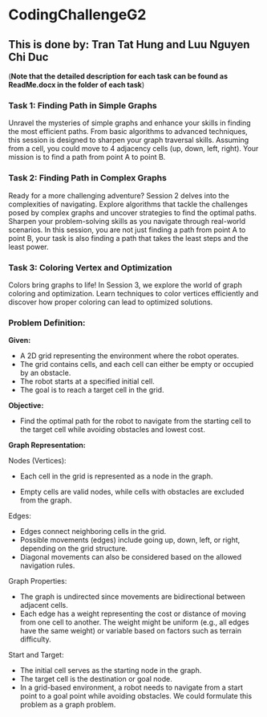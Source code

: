 # CodingChallengeG2
## This is done by: **Tran Tat Hung** and **Luu Nguyen Chi Duc**

(**Note that the detailed description for each task can be found as ReadMe.docx in the folder of each task**)

### Task 1: Finding Path in Simple Graphs
Unravel the mysteries of simple graphs and enhance your skills in finding the most efficient paths. From basic algorithms to advanced techniques, this session is designed to sharpen your graph traversal skills. Assuming from a cell, you could move to 4 adjacency cells (up, down, left, right). Your mission is to find a path from point A to point B.

### Task 2: Finding Path in Complex Graphs
Ready for a more challenging adventure? Session 2 delves into the complexities of navigating. Explore algorithms that tackle the challenges posed by complex graphs and uncover strategies to find the optimal paths. Sharpen your problem-solving skills as you navigate through real-world scenarios. In this session, you are not just finding a path from point A to point B, your task is also finding a path that takes the least steps and the least power.

### Task 3: Coloring Vertex and Optimization
Colors bring graphs to life! In Session 3, we explore the world of graph coloring and optimization. Learn techniques to color vertices efficiently and discover how proper coloring can lead to optimized solutions.

### Problem Definition:
**Given:**

*   A 2D grid representing the environment where the robot operates.
*   The grid contains cells, and each cell can either be empty or occupied by an obstacle.
*   The robot starts at a specified initial cell.
*   The goal is to reach a target cell in the grid.

**Objective:**

*   Find the optimal path for the robot to navigate from the starting cell to the target cell while avoiding obstacles and lowest cost.

**Graph Representation:**

Nodes (Vertices):
*   Each cell in the grid is represented as a node in the graph.
  
*   Empty cells are valid nodes, while cells with obstacles are excluded from the graph.

Edges:
*   Edges connect neighboring cells in the grid.
*   Possible movements (edges) include going up, down, left, or right, depending on the grid structure.
*   Diagonal movements can also be considered based on the allowed navigation rules.

Graph Properties:
*   The graph is undirected since movements are bidirectional between adjacent cells.
*   Each edge has a weight representing the cost or distance of moving from one cell to another. The weight might be uniform (e.g., all edges have the same weight) or variable based on factors such as terrain difficulty.

Start and Target:
*   The initial cell serves as the starting node in the graph.
*   The target cell is the destination or goal node.
*   In a grid-based environment, a robot needs to navigate from a start point to a goal point while avoiding obstacles. We could formulate this problem as a graph problem.
